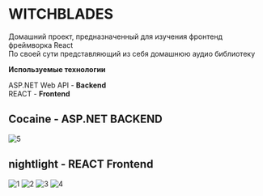 # WITCHBLADES

<p>
Домашний проект, предназначенный для изучения фронтенд фреймворка React<br>
По своей сути представляющий из себя домашнюю аудио библиотеку

<b>Используемые технологии</b>
<p>
ASP.NET Web API - <b>Backend</b><br>
REACT - <b>Frontend</b>

## Cocaine - ASP.NET BACKEND

![5](https://user-images.githubusercontent.com/34583890/155891289-7419a12c-33fa-4537-a0e2-f84e206e03a6.png)


## nightlight - REACT Frontend

![1](https://user-images.githubusercontent.com/34583890/155891299-ebd80f11-c01b-4337-a089-0d558d618ca5.png)
![2](https://user-images.githubusercontent.com/34583890/155891301-c9d48dfc-147a-428e-bad6-15e639dfd32f.png)
![3](https://user-images.githubusercontent.com/34583890/155891302-dac94f37-684b-4f86-a751-6b4c5930cc81.png)
![4](https://user-images.githubusercontent.com/34583890/155891296-fa84b7a6-596a-43a5-86d0-253dbbc8261a.png)
